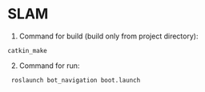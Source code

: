 # SLAM
1. Command for build (build only from project directory): 
```
catkin_make
```
2. Command for run: 
```
 roslaunch bot_navigation boot.launch
```
